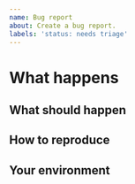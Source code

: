 ```yaml
---
name: Bug report
about: Create a bug report.
labels: 'status: needs triage'
---
```


# What happens



## What should happen



## How to reproduce



## Your environment


